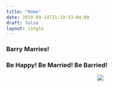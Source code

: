 ```yaml
---
title: "Home"
date: 2019-09-14T21:19:53-04:00
draft: false
layout: single
---
```


<p><h3 class="text-center"><strong>Barry Marries!</strong></h3></p>
<p><h3 class="text-center"><strong>Be Happy! Be Married! Be Barried!</strong></h3></p>
<p align="center" class="animated fadeInUp slow"><img src="/images/rings.png" class="img-fluid"></p>
